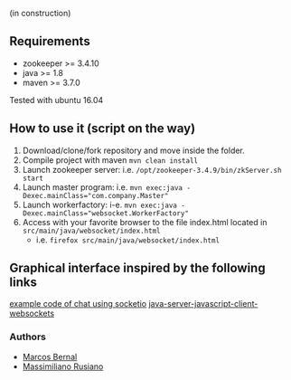 (in construction)

## Requirements

- zookeeper >= 3.4.10
- java >= 1.8
- maven >= 3.7.0

Tested with ubuntu 16.04

## How to use it (script on the way)

1. Download/clone/fork repository and move inside the folder.
2. Compile project with maven `mvn clean install`
3. Launch zookeeper server: i.e. `/opt/zookeeper-3.4.9/bin/zkServer.sh start`
4. Launch master program: i.e. `mvn exec:java -Dexec.mainClass="com.company.Master"`
5. Launch workerfactory: i-e. `mvn exec:java -Dexec.mainClass="websocket.WorkerFactory"`
6. Access with your favorite browser to the file index.html located in `src/main/java/websocket/index.html`
   - i.e. `firefox src/main/java/websocket/index.html`



## Graphical interface inspired by the following links

[example code of chat using socketio](https://github.com/socketio/chat-example)
[java-server-javascript-client-websockets](https://stackoverflow.com/a/41480670)


### Authors

- [Marcos Bernal](https://github.com/MarcosBernal)
- [Massimiliano Rusiano](https://github.com/rusiano)
